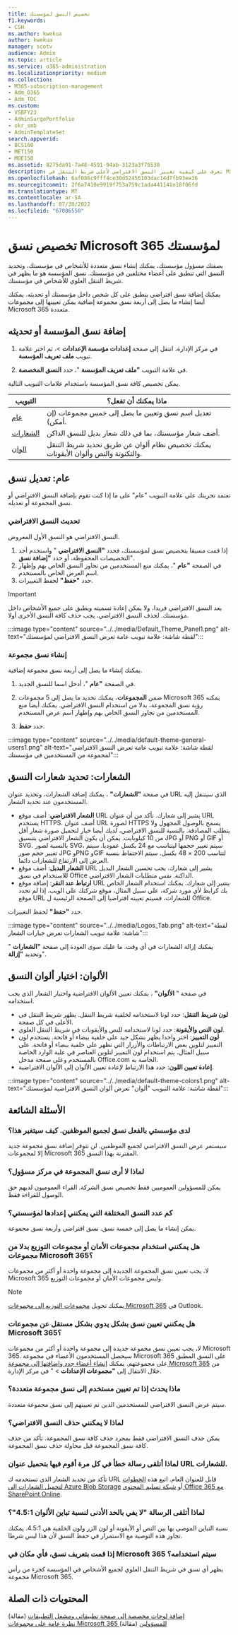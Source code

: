 ```yaml
---
title: تخصيص النسق لمؤسستك
f1.keywords:
- CSH
ms.author: kwekua
author: kwekua
manager: scotv
audience: Admin
ms.topic: article
ms.service: o365-administration
ms.localizationpriority: medium
ms.collection:
- M365-subscription-management
- Adm_O365
- Adm_TOC
ms.custom:
- VSBFY23
- AdminSurgePortfolio
- okr_smb
- AdminTemplateSet
search.appverid:
- BCS160
- MET150
- MOE150
ms.assetid: 8275da91-7a48-4591-94ab-3123a3f79530
description: تعرف على كيفية تغيير النسق الافتراضي لأعلى شريط التنقل في Microsoft 365 وتخصيصه لمطابقة شعار الشركة أو لونها.
ms.openlocfilehash: 6af086c9fff4ce30d52456103dac14d7fb93ee36
ms.sourcegitcommit: 2f6a7410e9919f753a759c1ada441141e18f06fd
ms.translationtype: MT
ms.contentlocale: ar-SA
ms.lasthandoff: 07/30/2022
ms.locfileid: "67086550"
---
```

# <a name="customize-the-microsoft-365-theme-for-your-organization"></a>تخصيص نسق Microsoft 365 لمؤسستك

بصفتك مسؤول مؤسستك، يمكنك إنشاء نسق متعددة للأشخاص في مؤسستك، وتحديد النسق التي تنطبق على أعضاء مختلفين في مؤسستك. نسق المؤسسة هو ما يظهر في شريط التنقل العلوي للأشخاص في مؤسستك.

يمكنك إضافة نسق افتراضي ينطبق على كل شخص داخل مؤسستك أو تحديثه. يمكنك أيضا إنشاء ما يصل إلى أربعة نسق مجموعة إضافية يمكن تعيينها إلى مجموعات Microsoft 365 متعددة.
  
## <a name="add-or-update-your-organizations-theme"></a>إضافة نسق المؤسسة أو تحديثه

1. في مركز الإدارة، انتقل إلى صفحة **إعدادات مؤسسة الإعدادات**  \>، ثم اختر علامة تبويب **ملف تعريف المؤسسة**.

2. في علامة التبويب **"ملف تعريف المؤسسة** "، حدد **النسق المخصصة**.

يمكن تخصيص كافة نسق المؤسسة باستخدام علامات التبويب التالية.

|التبويب|ماذا يمكنك أن تفعل؟|
|---|---|
|[عام](#general-modify-a-theme)|تعديل اسم نسق وتعيين ما يصل إلى خمس مجموعات (إن أمكن).|
|[الشعارات](#logos-specify-your-theme-logos)|أضف شعار مؤسستك، بما في ذلك شعار بديل للنسق الداكن.|
|[الوان](#colors-choose-theme-colors)|يمكنك تخصيص نظام ألوان عن طريق تحديد شريط التنقل والتكنونة والنص وألوان الأيقونات.|

## <a name="general-modify-a-theme"></a>عام: تعديل نسق

تعتمد تجربتك على علامة التبويب "عام" على ما إذا كنت تقوم بإضافة النسق الافتراضي أو نسق المجموعة أو تعديله.

### <a name="update-the-default-theme"></a>تحديث النسق الافتراضي

النسق الافتراضي هو النسق الأول المعروض.  

1. إذا قمت مسبقا بتخصيص نسق لمؤسستك، فحدد **"النسق الافتراضي** " واستخدم أحد التخصيصات المحفوظة، أو حدد **"إضافة نسق**".
2. في الصفحة **"عام** "، يمكنك منع المستخدمين من تجاوز النسق الخاص بهم وإظهار اسم العرض الخاص بالمستخدم.
3. حدد **"حفظ"** لحفظ التغييرات.  

> [!IMPORTANT]
> يعد النسق الافتراضي فريدا، ولا يمكن إعادة تسميته ويطبق على جميع الأشخاص داخل مؤسستك. لحذف النسق الافتراضي، يجب حذف كافة النسق الأخرى أولا.

:::image type="content" source="../../media/Default_Theme_Panel1.png" alt-text="لقطة شاشة: علامة تبويب عامة تعرض النسق الافتراضي لمؤسستك":::

### <a name="create-a-group-theme"></a>إنشاء نسق مجموعة

يمكنك إنشاء ما يصل إلى أربعة نسق مجموعة إضافية.

1. في الصفحة **"عام** "، أدخل اسما للنسق الجديد.

2. ضمن **المجموعات**، يمكنك تحديد ما يصل إلى 5 مجموعات Microsoft 365 يمكنه رؤية نسق المجموعة، بدلا من استخدام النسق الافتراضي. يمكنك أيضا منع المستخدمين من تجاوز النسق الخاص بهم وإظهار اسم عرض المستخدم.

3. حدد **حفظ**.

:::image type="content" source="../../media/default-theme-general-users1.png" alt-text="لقطة شاشة: علامة تبويب عامة تعرض النسق الافتراضي لمجموعة من المستخدمين في مؤسستك":::

## <a name="logos-specify-your-theme-logos"></a>الشعارات: تحديد شعارات النسق

في صفحة **"الشعارات"** ، يمكنك إضافة الشعارات، وتحديد عنوان URL الذي سيتنقل إليه المستخدمون عند تحديد الشعار.

- **الشعار الافتراضي**: أضف موقع URL يشير إلى شعارك. تأكد من أن عنوان URL يستخدم HTTPS. أضف عنوان URL لصورة HTTPS يسمح بالوصول المجهول ولا يتطلب المصادقة. بالنسبة للنسق الافتراضي، لديك أيضا خيار لتحميل صورة شعار أقل من 10 كيلوبايت. يمكن أن يكون الشعار الافتراضي بتنسيق JPG أو PNG أو GIF أو SVG. بالنسبة لصور SVG، سيتم تغيير حجمها ليتناسب مع 24 بكسل عموديا. سيتم تغيير حجم صور JPG وPNG وGIF لتناسب 200 × 48 بكسل. سيتم الاحتفاظ بنسبة العرض إلى الارتفاع للشعارات دائما.
- **الشعار البديل**: أضف موقع URL يشير إلى شعارك. يجب تحسين الشعار البديل للاستخدام في نسق Office الداكنة. نفس متطلبات الشعار الافتراضي.
- **ارتباط عند النقر**: إضافة موقع URL يشير إلى شعارك. يمكنك استخدام الشعار الخاص بك كرابط لأي مورد شركة، على سبيل المثال، موقع شركتك على الويب. إذا لم تحدد موقع URL للشعارات، فسيتم تعيينه افتراضيا إلى الصفحة الرئيسية ل Office.

حدد **"حفظ"** لحفظ التغييرات.

:::image type="content" source="../../media/Logos_Tab.png" alt-text="لقطة شاشة: علامة تبويب الشعارات تعرض خيارات الشعار":::

يمكنك إزالة الشعارات في أي وقت. ما عليك سوى العودة إلى صفحة **"الشعارات** " وتحديد **"إزالة**".
  
## <a name="colors-choose-theme-colors"></a>الألوان: اختيار ألوان النسق

في صفحة " **الألوان"** ، يمكنك تعيين الألوان الافتراضية واختيار الشعار الذي يجب استخدامه.

- **لون شريط التنقل**: حدد لونا لاستخدامه لخلفية شريط التنقل. يظهر شريط التنقل في الأعلى في كل صفحة.
- **لون النص والأيقونة**: حدد لونا لاستخدامه للنص والأيقونات في شريط التنقل العلوي.
- **لون التمييز**: اختر واحدا يظهر بشكل جيد على خلفية بيضاء أو فاتحة. يستخدم لون التمييز لتلوين بعض الارتباطات والأزرار التي تظهر على خلفية بيضاء أو فاتحة. على سبيل المثال، يتم استخدام لون التمييز لتلوين العناصر في علبة الوارد الخاصة بالمستخدم وعلى صفحة مدخل Office.com الخاصة به.
- **إعادة تعيين اللون**: حدد هذا الارتباط لإعادة تعيين الألوان إلى الألوان الافتراضية.

:::image type="content" source="../../media/default-theme-colors1.png" alt-text="لقطة شاشة: علامة التبويب &quot;ألوان&quot; تعرض ألوان النسق الافتراضية لمؤسستك":::

## <a name="frequently-asked-questions"></a>الأسئلة الشائعة

### <a name="my-organization-already-has-a-theme-for-all-employees-how-will-this-change"></a>لدى مؤسستي بالفعل نسق لجميع الموظفين. كيف سيتغير هذا؟

سيستمر عرض النسق الافتراضي لجميع الموظفين. لن تتوفر إضافة نسق مجموعة جديد إلا لمجموعات Microsoft 365 المقترنة بهذا النسق.

### <a name="why-dont-i-see-group-themes-in-the-admin-center"></a>لماذا لا أرى نسق المجموعة في مركز مسؤول؟

يمكن للمسؤولين العموميين فقط تخصيص نسق الشركة. القراء العموميون لديهم حق الوصول للقراءة فقط.

### <a name="how-many-different-themes-can-i-set-up-for-my-organization"></a>كم عدد النسق المختلفة التي يمكنني إعدادها لمؤسستي؟  

يمكن إنشاء ما يصل إلى خمسة نسق. نسق افتراضي وأربعة نسق مجموعة.  

### <a name="can-i-use-security-groups-or-distribution-groups-instead-of-microsoft-365-groups"></a>هل يمكنني استخدام مجموعات الأمان أو مجموعات التوزيع بدلا من مجموعات Microsoft 365؟

لا، يجب تعيين نسق المجموعة الجديدة إلى مجموعة واحدة أو أكثر من مجموعات Microsoft 365 وليس مجموعات الأمان أو مجموعات التوزيع.

> [!NOTE]
> يمكنك تحويل [مجموعات التوزيع إلى مجموعات Microsoft 365](../manage/upgrade-distribution-lists.md) في Outlook.

### <a name="can-i-manually-assign-a-theme-independent-of-microsoft-365-groups"></a>هل يمكنني تعيين نسق بشكل يدوي بشكل مستقل عن مجموعات Microsoft 365؟  

لا، يجب تعيين نسق مجموعة جديدة إلى مجموعة واحدة أو أكثر من مجموعات Microsoft 365. سيحصل المستخدمون الأعضاء في مجموعة Microsoft 365 على النسق المطبق على مجموعتهم. يمكنك [إنشاء أعضاء جدد وإضافتها إلى مجموعة Microsoft 365](../create-groups/create-groups.md) من خلال الانتقال إلى **"مجموعات الإعدادات** > " في مركز الإدارة.

### <a name="what-happens-if-a-user-is-assigned-to-multiple-group-themes"></a>ماذا يحدث إذا تم تعيين مستخدم إلى نسق مجموعة متعددة؟  

سيتم عرض النسق الافتراضي للمستخدمين الذين تم تعيينهم إلى نسق مجموعة متعددة.  

### <a name="why-cant-i-delete-the-default-theme"></a>لماذا لا يمكنني حذف النسق الافتراضي؟  

يمكن حذف النسق الافتراضي فقط بمجرد حذف كافة نسق المجموعة. تأكد من حذف كافة نسق المجموعة قبل محاولة حذف نسق المجموعة.

### <a name="why-am-i-receiving-an-error-message-every-time-i-upload-a-logo-url"></a>لماذا أتلقى رسالة خطأ في كل مرة أقوم فيها بتحميل عنوان URL للشعارات.  

تأكد من تحديد الشعار الذي تستخدمه ك URL قابل للعنوان العام. اتبع هذه [الخطوات لتحميل الشعارات إلى Azure Blob Storage](/azure/storage/blobs/storage-upload-process-images?tabs=dotnet) أو [شبكة تسليم المحتوى Office 365 مع SharePoint Online](../../enterprise/use-microsoft-365-cdn-with-spo.md).

### <a name="why-am-i-receiving-the-message-doesnt-meet-minimum-color-contrast-ratio-of-451"></a>لماذا أتلقى الرسالة "لا يفي بالحد الأدنى لنسبة تباين الألوان 4.5:1"؟

نسبة التباين الموصى بها بين النص أو الأيقونة أو لون الزر ولون الخلفية هي 4.5:1. يمكنك تجاوز هذه التوصية مع الاستمرار في حفظ النسق لأن هذا ليس شرطا.

### <a name="if-i-define-a-theme-which-places-in-microsoft-365-will-this-be-used"></a>إذا قمت بتعريف نسق، فأي مكان في Microsoft 365 سيتم استخدامه؟

يظهر أي نسق في شريط التنقل العلوي لجميع الأشخاص في المؤسسة كجزء من رأس مجموعة Microsoft 365.  
  
## <a name="related-content"></a>المحتويات ذات الصلة

[إضافة لوحات مخصصة إلى صفحة تطبيقاتي ومشغل التطبيقات](../manage/customize-the-app-launcher.md) (مقالة)\
[نظرة عامة على مجموعات Microsoft 365 للمسؤولين](../create-groups/office-365-groups.md) (مقالة)
